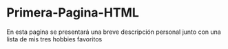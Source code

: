 # Primera-Pagina-HTML
En esta pagina se presentará una breve descripción personal junto con una lista de mis tres hobbies favoritos
